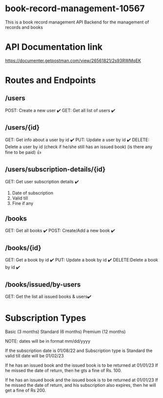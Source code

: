 # book-record-management-10567

This is a book record management API Backend for the management of records and books

# API Documentation link
 https://documenter.getpostman.com/view/26561821/2s93RWMqEK

# Routes and Endpoints

## /users

POST: Create a new user ✔️
GET: Get all list of users ✔️

## /users/{id}

GET: Get info about a user by id  ✔️
PUT: Update a user by id  ✔️
DELETE: Delete a user by id (check if he/she still has an issued book) (is there any fine to be paid) 👍

## /users/subscription-details/{id}

GET: Get user subscription details ✔️

1. Date of subscription
2. Valid till
3. Fine if any

## /books

GET: Get all books ✔️
POST: Create/Add a new book ✔️

## /books/{id}

GET: Get a book by id ✔️
PUT: Update a book by id ✔️
DELETE:Delete a book by id ✔️

## /books/issued/by-users

GET: Get the list all issued books & users✔️


# Subscription Types

Basic (3 months)
Standard (6 months)
Premium (12 months)

NOTE: dates will be in format mm/dd/yyyy

If the subscription date is 01/08/22
and Subscription type is Standard
the valid till date will be 01/02/23

If he has an issued book and the issued book is to be returned at 01/01/23
If he missed the date of return, then he gts a fine of Rs. 100.

If he has an issued book and the issued book is to be returned at 01/01/23
If he missed the date of return, and his subscription also expires, then he will get a fine of Rs 200. 





